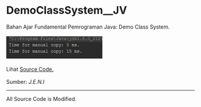 # DemoClassSystem__JV
Bahan Ajar Fundamental Pemrograman Java: Demo Class System.<br><br>
<img src="https://github.com/RizkyKhapidsyah/DemoClassSystem__JV/blob/master/rslts/Capture.PNG"><br><br>
Lihat <a href="https://github.com/RizkyKhapidsyah/DemoClassSystem__JV/blob/master/src/Java_Lang_SystemDemo.java">Source Code.</a><br><br>
Sumber: <i>J.E.N.I</i><br>

-----
All Source Code is Modified.


